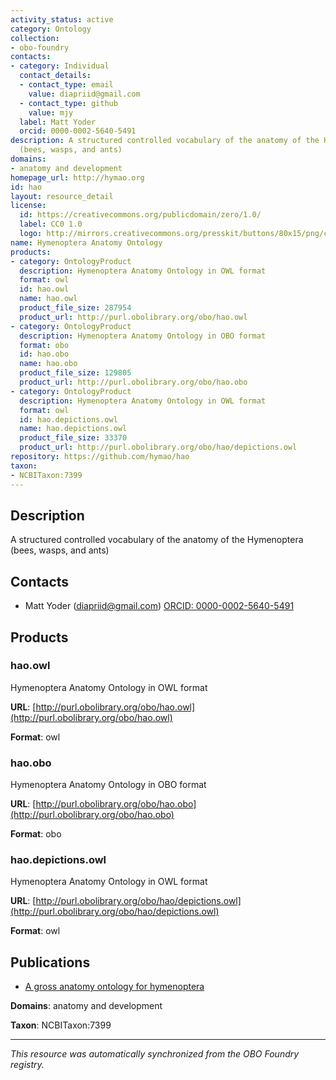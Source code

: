```yaml
---
activity_status: active
category: Ontology
collection:
- obo-foundry
contacts:
- category: Individual
  contact_details:
  - contact_type: email
    value: diapriid@gmail.com
  - contact_type: github
    value: mjy
  label: Matt Yoder
  orcid: 0000-0002-5640-5491
description: A structured controlled vocabulary of the anatomy of the Hymenoptera
  (bees, wasps, and ants)
domains:
- anatomy and development
homepage_url: http://hymao.org
id: hao
layout: resource_detail
license:
  id: https://creativecommons.org/publicdomain/zero/1.0/
  label: CC0 1.0
  logo: http://mirrors.creativecommons.org/presskit/buttons/80x15/png/cc-zero.png
name: Hymenoptera Anatomy Ontology
products:
- category: OntologyProduct
  description: Hymenoptera Anatomy Ontology in OWL format
  format: owl
  id: hao.owl
  name: hao.owl
  product_file_size: 287954
  product_url: http://purl.obolibrary.org/obo/hao.owl
- category: OntologyProduct
  description: Hymenoptera Anatomy Ontology in OBO format
  format: obo
  id: hao.obo
  name: hao.obo
  product_file_size: 129805
  product_url: http://purl.obolibrary.org/obo/hao.obo
- category: OntologyProduct
  description: Hymenoptera Anatomy Ontology in OWL format
  format: owl
  id: hao.depictions.owl
  name: hao.depictions.owl
  product_file_size: 33370
  product_url: http://purl.obolibrary.org/obo/hao/depictions.owl
repository: https://github.com/hymao/hao
taxon:
- NCBITaxon:7399
---
```

## Description

A structured controlled vocabulary of the anatomy of the Hymenoptera (bees, wasps, and ants)

## Contacts

- Matt Yoder (diapriid@gmail.com) [ORCID: 0000-0002-5640-5491](https://orcid.org/0000-0002-5640-5491)

## Products

### hao.owl

Hymenoptera Anatomy Ontology in OWL format

**URL**: [http://purl.obolibrary.org/obo/hao.owl](http://purl.obolibrary.org/obo/hao.owl)

**Format**: owl

### hao.obo

Hymenoptera Anatomy Ontology in OBO format

**URL**: [http://purl.obolibrary.org/obo/hao.obo](http://purl.obolibrary.org/obo/hao.obo)

**Format**: obo

### hao.depictions.owl

Hymenoptera Anatomy Ontology in OWL format

**URL**: [http://purl.obolibrary.org/obo/hao/depictions.owl](http://purl.obolibrary.org/obo/hao/depictions.owl)

**Format**: owl

## Publications

- [A gross anatomy ontology for hymenoptera](https://www.ncbi.nlm.nih.gov/pubmed/21209921)

**Domains**: anatomy and development

**Taxon**: NCBITaxon:7399

---

*This resource was automatically synchronized from the OBO Foundry registry.*